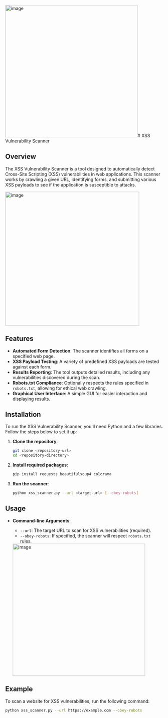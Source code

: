 <img width="422" alt="image" src="https://github.com/user-attachments/assets/f8f62ee8-46c2-416e-a2f7-bd9020d76455"># XSS Vulnerability Scanner

## Overview

The XSS Vulnerability Scanner is a tool designed to automatically detect Cross-Site Scripting (XSS) vulnerabilities in web applications. This scanner works by crawling a given URL, identifying forms, and submitting various XSS payloads to see if the application is susceptible to attacks. 



<img width="427" alt="image" src="https://github.com/user-attachments/assets/17c0d10c-6442-4dc1-94e8-78713c1965aa">


## Features

- **Automated Form Detection**: The scanner identifies all forms on a specified web page.
- **XSS Payload Testing**: A variety of predefined XSS payloads are tested against each form.
- **Results Reporting**: The tool outputs detailed results, including any vulnerabilities discovered during the scan.
- **Robots.txt Compliance**: Optionally respects the rules specified in `robots.txt`, allowing for ethical web crawling.
- **Graphical User Interface**: A simple GUI for easier interaction and displaying results.

## Installation

To run the XSS Vulnerability Scanner, you'll need Python and a few libraries. Follow the steps below to set it up:

1. **Clone the repository**:
    ```bash
    git clone <repository-url>
    cd <repository-directory>
    ```

2. **Install required packages**:
    ```bash
    pip install requests beautifulsoup4 colorama
    ```

3. **Run the scanner**:
    ```bash
    python xss_scanner.py --url <target-url> [--obey-robots]
    ```

## Usage

- **Command-line Arguments**:
    - `--url`: The target URL to scan for XSS vulnerabilities (required).
    - `--obey-robots`: If specified, the scanner will respect `robots.txt` rules.
 


  <img width="422" alt="image" src="https://github.com/user-attachments/assets/d05a81f9-4b63-4ab3-9882-a09b2a7db9e0">


## Example

To scan a website for XSS vulnerabilities, run the following command:
```bash
python xss_scanner.py --url https://example.com --obey-robots

